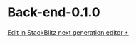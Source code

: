 # Back-end-0.1.0

[Edit in StackBlitz next generation editor ⚡️](https://stackblitz.com/~/github.com/TommoHCIO/Back-end-0.1.0)